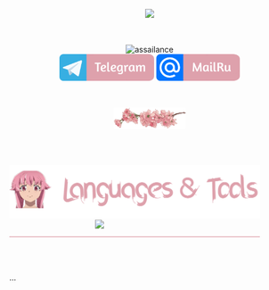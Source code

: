 <p align="center"><img src="https://media1.tenor.com/m/h7ewYc7_Yp8AAAAC/future-diary-mirai-nikki.gif" width="800"/></p>

</br>

<p align="center">
  <img src="https://readme-typing-svg.demolab.com?font=Fira+Code&size=55&pause=200&color=dea1ac&center=true&random=false&height=100&lines=assailance" alt="assailance" />
  </br>
  <img src="images/telegram.png" width="170"/>
  <img src="images/mailru.png" width="150"/>
</p>

</br>

<p align="center">
  <img src="images/flower.png" width="130"/>
</p>

<!-- <img src="images/border.png" width="100%" height="0.5"/> -->

</br>
</br>

<!--   <img align="left" src="https://media1.tenor.com/m/iEfPnygQuroAAAAC/anime-looking-scared.gif" width="230"/> -->

<p align="left">
  <img src="images/languages_title.png" width="450"/>
  <img align="right" src="https://media.tenor.com/mS0fUae_nrsAAAAM/kingstyle.gif" width="350"/>
  </br>
  <img src="images/border.png" height="0.5"/>
</p>

</br>
</br>

<p align="left">
  ...
</p>

